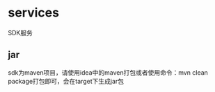 # services
SDK服务

## jar

sdk为maven项目，请使用idea中的maven打包或者使用命令：mvn clean package打包即可，会在target下生成jar包





